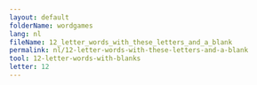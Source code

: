 ```yaml
---
layout: default
folderName: wordgames
lang: nl
fileName: 12_letter_words_with_these_letters_and_a_blank
permalink: nl/12-letter-words-with-these-letters-and-a-blank
tool: 12-letter-words-with-blanks
letter: 12
---
```

